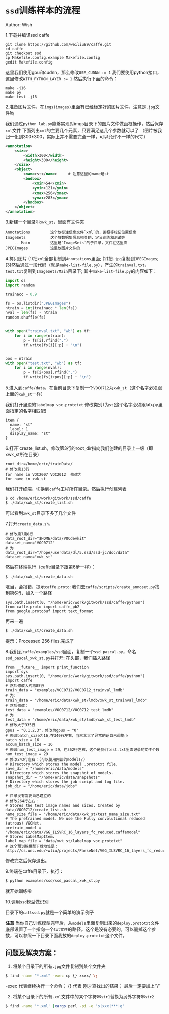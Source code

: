 # `ssd`训练样本的流程

Author: Wish

1.下载并编译ssd caffe
```
git clone https://github.com/weiliu89/caffe.git
cd caffe
git checkout ssd
cp Makefile.config.example Makefile.config
gedit Makefile.config
```
这里我们使用gpu和cudnn，那么修改`USE_CUDNN := 1`
我们要使用python接口，这里修改`WITH_PYTHON_LAYER := 1`
然后执行下面的命令：
```
make -j16
make py
make test -j16
```

2.准备图片文件，在`imgs(images)`里面有已经标定好的图片文件，注意是`.jpg`文件哟

我们通过`python lab.py`能够实现对imgs目录下的图片文件做画框操作，然后保存`xml`文件
下面列出`xml`的主要几个元素，只要满足这几个参数就可以了
（图片被我归一化到300*300，实际上并不需要完全一样，可以允许不一样的尺寸）
```xml
<annotation>
    <size>
        <width>300</width>
        <height>300</height>
    </size>
    <object>
        <name>st</name>     # 注意这里的name是st
        <bndbox>
            <xmin>54</xmin>
            <ymin>121</ymin>
            <xmax>256</xmax>
            <ymax>283</ymax>
        </bndbox>
    </object>
</annotation>
```

3.新建一个目录叫`xwk_st`，里面有文件夹
```
Annotations         这个放标注信息文件`xml`的，画框等标记位置信息
ImageSets           这个放数据集信息相关的，定义训练和测试等
    -- Main         这里是`ImageSets`的子目录，文件在这里面
JPEGImages          这里放图片文件的
```
4.拷贝图片
(1)把`xml`全部复制到`Annotations`里面;
(2)把`.jpg`复制到`JPEGImages`;
(3)然后通过一段代码（就是`make-list-file.py`），产生的`trainval.txt`，`test.txt`复制到`ImageSets/Main`目录下;
其中`make-list-file.py`的内容如下：
```python
import os
import random

trainacc = 0.9

fs = os.listdir("JPEGImages")
ntrain = int(trainacc * len(fs))
nval = len(fs) - ntrain
random.shuffle(fs)


with open("trainval.txt", "wb") as tf:
    for i in range(ntrain):
        p = fs[i].rfind(".")
        tf.write(fs[i][:p] + "\n")


pos = ntrain
with open("test.txt", "wb") as tf:
    for i in range(nval):
        p = fs[i+pos].rfind(".")
        tf.write(fs[i+pos][:p] + "\n")
```
5.进入到`caffe/data`，在当前目录下复制一个`VOC0712`为`xwk_st`（这个名字必须跟上面的`xwk_st`一样）

我们打开里边的`labelmap_voc.prototxt`
修改类别`1`为`st`(这个名字必须跟lab.py里面指定的名字相匹配)
```
item {
  name: "st"
  label: 1
  display_name: "st"
}
```
6.打开`create_list.sh，修改第3行的root_dir指向我们创建的目录上一级（即xwk_st所在目录）
```
root_dir=/home/eric/trainData/
# 修改第13行
for name in VOC2007 VOC2012  修改为
for name in xwk_st
```
我们打开终端，切换到`caffe`工程所在目录。然后执行创建列表
```
$ cd /home/eric/work/gitwork/ssd/caffe
$ ./data/xwk_st/create_list.sh
```
可以看到`xwk_st`目录下多了几个文件

7.打开`create_data.sh`，
```
# 修改第7第8行
data_root_dir="$HOME/data/VOCdevkit"
dataset_name="VOC0712"
# 为
data_root_dir="/hope/userdata/dl/5.ssd/ssd-jc/doc/data"
dataset_name="xwk_st"
```
然后在终端执行（caffe目录下跟第6步一样）：
```
$ ./data/xwk_st/create_data.sh
```
哐当，会报错，提示`caffe.proto`:
我们去`caffe/scripts/create_annoset.py`找到第6行，加入一个路径
```
sys.path.insert(0, "/home/eric/work/gitwork/ssd/caffe/python")
from caffe.proto import caffe_pb2
from google.protobuf import text_format
```
再来一遍
```
$ ./data/xwk_st/create_data.sh
```
提示：Processed 256 files.完成了

8.我们到`caffe/examples/ssd`里面，复制一个`ssd_pascal.py`，命名`ssd_pascal_xwk_st.py`并打开:
在头部，我们插入路径
```
from __future__ import print_function
import sys
sys.path.insert(0, "/home/eric/work/gitwork/ssd/caffe/python")
import caffe
# 然后修改大约再85行
train_data = "examples/VOC0712/VOC0712_trainval_lmdb"
# 为:
train_data = "/home/eric/data/xwk_st/lmdb/xwk_st_trainval_lmdb"
# 然后修改：
test_data = "examples/VOC0712/VOC0712_test_lmdb"
# 为
test_data = "/home/eric/data/xwk_st/lmdb/xwk_st_test_lmdb"
# 修改大于335行
gpus = "0,1,2,3"，修改为gpus = "0"
# 修改batch_size为16,在340行左右，当然太大了异常的话自己调整小
batch_size = 16
accum_batch_size = 16
# 修改num_test_image = 29，在362行左右，这个是我们test.txt里面记录的文件个数
num_test_image = 29
# 修改243行左右：(可以使用内部的models/)
# Directory which stores the model .prototxt file.
save_dir = "/home/eric/data/models"
# Directory which stores the snapshot of models.
snapshot_dir = "/home/eric/data/snapshots"
# Directory which stores the job script and log file.
job_dir = "/home/eric/data/jobs"

# 目录没有需要自己建立的
# 修改264行左右：
# Stores the test image names and sizes. Created by data/VOC0712/create_list.sh
name_size_file = "/home/eric/data/xwk_st/test_name_size.txt"
# The pretrained model. We use the Fully convolutional reduced (atrous) VGGNet.
pretrain_model = "/home/eric/data/VGG_ILSVRC_16_layers_fc_reduced.caffemodel"
# Stores LabelMapItem.
label_map_file = "data/xwk_st/labelmap_voc.prototxt"
# 这个预训练模型下载地址是：http://cs.unc.edu/~wliu/projects/ParseNet/VGG_ILSVRC_16_layers_fc_reduced.caffemodel
```
修改完之后保存退出。

9.终端在caffe目录下，执行：
```
$ python examples/ssd/ssd_pascal_xwk_st.py
```
就开始训练啦

10.调用`ssd`模型做识别

目录下的`callssd.py`就是一个简单的演示例子

**注意**
当你自己训练模型完毕后，从`models`里面复制出来的`deploy.prototxt`文件底部设置了一个指向一个`txt文件`的路径。这个是没有必要的，可以删掉这个参数，可以参照一下目录下面我放的`deploy.prototxt`这个文件。



## 问题及解决方案：
1. 将某个目录下的所有`.jpg`文件复制到某个文件夹
```bash
$ find -name "*.xml" -exec cp {} xxxx/ \;
```
-exec 代表继续执行一个命令；
{} 代表 刚才查找出的结果；
最后一定要加上“\”

2. 将某个目录下的所有`.xml`文件中的某个字符串`str1`替换为另外字符串`str2`
```bash
$ find -name '*.xml' |xargs perl -pi -e 's|xxx|***|g'
```




